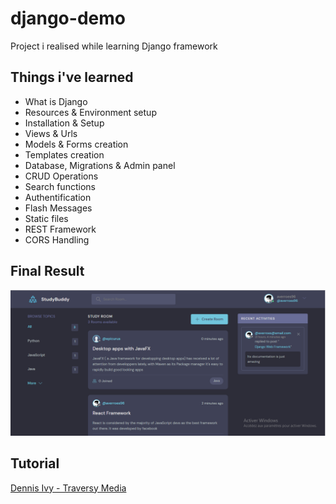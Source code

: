# django-demo
Project i realised while learning Django framework

## Things i've learned

* What is Django
* Resources & Environment setup
* Installation & Setup
* Views & Urls
* Models & Forms creation
* Templates creation
* Database, Migrations & Admin panel
* CRUD Operations
* Search functions
* Authentification
* Flash Messages
* Static files
* REST Framework
* CORS Handling

## Final Result

![](static/images/screenshot.png)

## Tutorial

[Dennis Ivy - Traversy Media](https://www.youtube.com/watch?v=PtQiiknWUcI)

